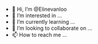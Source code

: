 - 👋 Hi, I’m @Elinevanloo
- 👀 I’m interested in ...
- 🌱 I’m currently learning ...
- 💞️ I’m looking to collaborate on ...
- 📫 How to reach me ...

<!---
Elinevanloo/Elinevanloo is a ✨ special ✨ repository because its `README.md` (this file) appears on your GitHub profile.
You can click the Preview link to take a look at your changes.
--->
